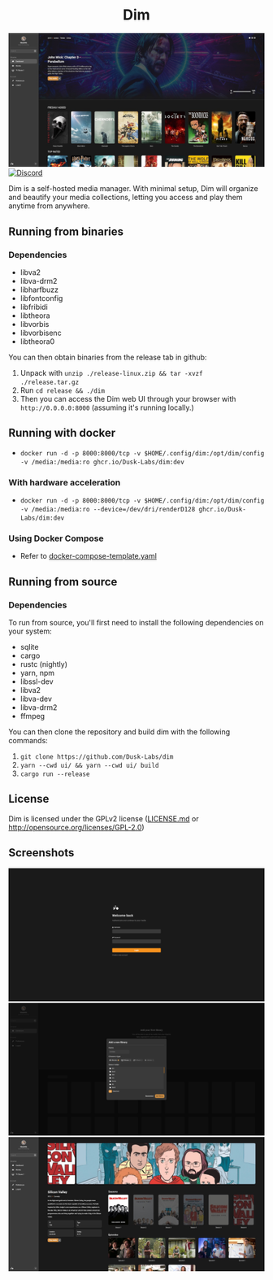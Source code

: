 <h1 align="center">Dim</h1>

![Dashboard](docs/design/dashboard.jpg)
[![Discord](https://img.shields.io/discord/834495310332035123)](http://discord.gg/YJCrFTykQ4)

Dim is a self-hosted media manager. With minimal setup, Dim will organize and beautify your media collections, letting you access and play them anytime from anywhere.

## Running from binaries
### Dependencies
  * libva2
  * libva-drm2
  * libharfbuzz
  * libfontconfig
  * libfribidi
  * libtheora
  * libvorbis
  * libvorbisenc
  * libtheora0

  You can then obtain binaries from the release tab in github:
  1. Unpack with `unzip ./release-linux.zip && tar -xvzf ./release.tar.gz`
  2. Run `cd release && ./dim`
  3. Then you can access the Dim web UI through your browser with `http://0.0.0.0:8000` (assuming it's running locally.)

## Running with docker
  * `docker run -d -p 8000:8000/tcp -v $HOME/.config/dim:/opt/dim/config -v /media:/media:ro ghcr.io/Dusk-Labs/dim:dev` 

### With hardware acceleration
  * `docker run -d -p 8000:8000/tcp -v $HOME/.config/dim:/opt/dim/config -v /media:/media:ro --device=/dev/dri/renderD128 ghcr.io/Dusk-Labs/dim:dev`

### Using Docker Compose
 * Refer to [docker-compose-template.yaml](https://github.com/Dusk-Labs/dim/blob/master/docker-compose-template.yml)

## Running from source
### Dependencies
  To run from source, you'll first need to install the following dependencies on your system:
  * sqlite
  * cargo
  * rustc (nightly)
  * yarn, npm
  * libssl-dev
  * libva2
  * libva-dev
  * libva-drm2
  * ffmpeg

  You can then clone the repository and build dim with the following commands:
  1. `git clone https://github.com/Dusk-Labs/dim`
  2. `yarn --cwd ui/ && yarn --cwd ui/ build`
  3. `cargo run --release`

## License
Dim is licensed under the GPLv2 license ([LICENSE.md](LICENSE.md) or http://opensource.org/licenses/GPL-2.0)

## Screenshots
![Login_Page](docs/design/login_page.png)
![Add_Library Modal](docs/design/add_library.png)
![Media_Page](docs/design/media_page.jpg)
